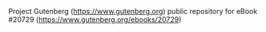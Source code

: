 Project Gutenberg (https://www.gutenberg.org) public repository for eBook #20729 (https://www.gutenberg.org/ebooks/20729)
